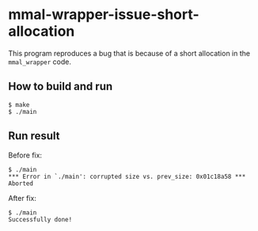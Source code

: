 # mmal-wrapper-issue-short-allocation

This program reproduces a bug that is because of a short allocation in the
`mmal_wrapper` code.


## How to build and run

```
$ make
$ ./main
```


## Run result

Before fix:

```
$ ./main
*** Error in `./main': corrupted size vs. prev_size: 0x01c18a58 ***
Aborted
```

After fix:

```
$ ./main
Successfully done!
```
